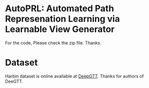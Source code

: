 # AutoPRL: Automated Path Represenation Learning via Learnable View Generator

For the code, Please check the zip file. Thanks.

# Dataset
Harbin dataset is online available at [DeepGTT](https://github.com/boathit/deepgtt/tree/master?tab=readme-ov-file). Thanks for authors of DeeGTT.


